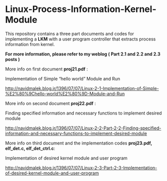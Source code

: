 # Linux-Process-Information-Kernel-Module
This repository contains a three part documents and codes for implementing a **LKM** with a user program controller that extracts process information from kernel.

**For more information, please refer to my weblog ( Part 2.1 and 2.2 and 2.3 posts )**

More info on first document **proj21.pdf** :

Implementation of Simple “hello world” Module and Run

http://navidmalek.blog.ir/1396/07/07/Linux-2-1-Implementation-of-Simple-%E2%80%9Chello-world%E2%80%9D-Module-and-Run

More info on second document **proj22.pdf** :

Finding specified information and necessary functions to implement desired module

http://navidmalek.blog.ir/1396/07/07/Linux-2-2-Part-2-2-Finding-specified-information-and-necessary-functions-to-implement-desired-module

More info on third document and the implementation codes **proj23.pdf, elf_det.c, elf_det_ctrl.c**:

Implementation of desired kernel module and user program

http://navidmalek.blog.ir/1396/07/07/Linux-2-3-Part-2-3-Implementation-of-desired-kernel-module-and-user-program
